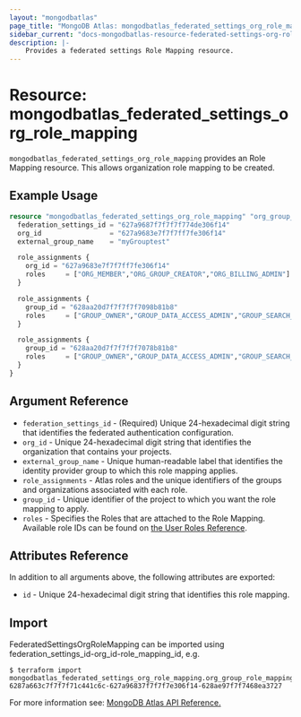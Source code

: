 ```yaml
---
layout: "mongodbatlas"
page_title: "MongoDB Atlas: mongodbatlas_federated_settings_org_role_mapping"
sidebar_current: "docs-mongodbatlas-resource-federated-settings-org-role-mapping"
description: |-
    Provides a federated settings Role Mapping resource.
---
```


# Resource: mongodbatlas_federated_settings_org_role_mapping

`mongodbatlas_federated_settings_org_role_mapping` provides an Role Mapping resource. This allows organization role mapping to be created.

## Example Usage

```terraform
resource "mongodbatlas_federated_settings_org_role_mapping" "org_group_role_mapping_import" {
  federation_settings_id = "627a9687f7f7f7f774de306f14"
  org_id                 = "627a9683e7f7f7ff7fe306f14"
  external_group_name    = "myGrouptest"

  role_assignments {
    org_id = "627a9683e7f7f7ff7fe306f14"
    roles     = ["ORG_MEMBER","ORG_GROUP_CREATOR","ORG_BILLING_ADMIN"]
  }

  role_assignments {
    group_id = "628aa20d7f7f7f7f7098b81b8"
    roles     = ["GROUP_OWNER","GROUP_DATA_ACCESS_ADMIN","GROUP_SEARCH_INDEX_EDITOR","GROUP_DATA_ACCESS_READ_ONLY"]
  }

  role_assignments {
    group_id = "628aa20d7f7f7f7f7078b81b8"
    roles     = ["GROUP_OWNER","GROUP_DATA_ACCESS_ADMIN","GROUP_SEARCH_INDEX_EDITOR","GROUP_DATA_ACCESS_READ_ONLY","GROUP_DATA_ACCESS_READ_WRITE"]
  }
}
```

## Argument Reference

* `federation_settings_id` - (Required) Unique 24-hexadecimal digit string that identifies the federated authentication configuration.
* `org_id` - Unique 24-hexadecimal digit string that identifies the organization that contains your projects.
* `external_group_name` - Unique human-readable label that identifies the identity provider group to which this role mapping applies.
* `role_assignments` - Atlas roles and the unique identifiers of the groups and organizations associated with each role.
* `group_id` - Unique identifier of the project to which you want the role mapping to apply.
* `roles` - Specifies the Roles that are attached to the Role Mapping.
  Available role IDs can be found on [the User Roles
  Reference](https://www.mongodb.com/docs/atlas/reference/user-roles/).

## Attributes Reference

In addition to all arguments above, the following attributes are exported:
* `id` - Unique 24-hexadecimal digit string that identifies this role mapping.

## Import

FederatedSettingsOrgRoleMapping can be imported using federation_settings_id-org_id-role_mapping_id, e.g.

```
$ terraform import mongodbatlas_federated_settings_org_role_mapping.org_group_role_mapping_import 6287a663c7f7f7f71c441c6c-627a96837f7f7f7e306f14-628ae97f7f7468ea3727
```

For more information see: [MongoDB Atlas API Reference.](https://www.mongodb.com/docs/atlas/reference/api/federation-configuration/)
